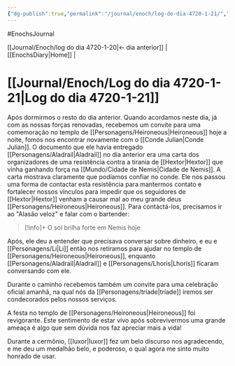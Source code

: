 ```yaml
---
{"dg-publish":true,"permalink":"/journal/enoch/log-do-dia-4720-1-21/","dgHomeLink":true,"dgPassFrontmatter":false}
---
```


#EnochsJournal 

[[Journal/Enoch/log do dia 4720-1-20|<- dia anterior]] | [[EnochsDiary\|Home]] |

# [[Journal/Enoch/Log do dia 4720-1-21|Log do dia 4720-1-21]]
Após dormirmos o resto do dia anterior. Quando acordamos neste dia, já com as nossas forças renovadas, recebemos um convite para uma comemoração no templo de [[Personagens/Heironeous|Heironeous]] hoje a noite, fomos nos encontrar novamente com o [[Conde Julian|Conde Julian]].
O documento que ele havia entregado [[Personagens/Aladrail|Aladrail]] no dia anterior era uma carta dos organizadores de uma resistência contra a tirania de [[Hextor|Hextor]] que vinha ganhando força na [[Mundo/Cidade de Nemis|Cidade de Nemis]]. A carta mostrava claramente que podíamos confiar no conde.
Ele nos passou uma forma de contactar esta resistência para mantermos contato e fortalecer nossos vínculos para impedir que os seguidores de [[Hextor|Hextor]] venham a causar mal ao meu grande deus [[Personagens/Heironeous|Heironeous]].
Para contáctá-los, precisamos ir ao "Alasão veloz" e falar com o bartender:
>[!info]+ O sol brilha forte em Nemis hoje

Após, ele deu a entender que precisava conversar sobre dinheiro, e eu e [[Personagens/Li|Li]] então nos retiramos para ajudar no templo de [[Personagens/Heironeous|Heironeous]], enquanto [[Personagens/Aladrail|Aladrail]] e [[Personagens/Lhoris|Lhoris]] ficaram conversando com ele.

Durante o caminho recebemos também um convite para uma celebração oficial amanhã, na qual nós da [[Personagens/tríade|tríade]] iremos ser condecorados pelos nossos serviços.

A festa no templo de [[Personagens/Heironeous|Heironeous]] foi revigorante. Este sentimento de estar vivo após sobrevivermos uma grande ameaça é algo que sem dúvida nos faz apreciar mais a vida!

Durante a cermônio, [[Iuxor|Iuxor]] fez um belo discurso nos agradecendo, e me deu um medalhão belo, e poderoso, o qual agora me sinto muito honrado de usar.
